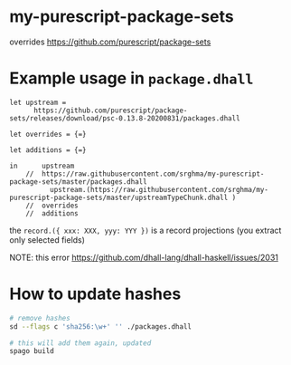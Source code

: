 # my-purescript-package-sets

overrides https://github.com/purescript/package-sets

# Example usage in `package.dhall`

```dhall
let upstream =
      https://github.com/purescript/package-sets/releases/download/psc-0.13.8-20200831/packages.dhall

let overrides = {=}

let additions = {=}

in      upstream
    //  https://raw.githubusercontent.com/srghma/my-purescript-package-sets/master/packages.dhall
          upstream.(https://raw.githubusercontent.com/srghma/my-purescript-package-sets/master/upstreamTypeChunk.dhall )
    //  overrides
    //  additions
```

the `record.({ xxx: XXX, yyy: YYY })` is a record projections (you extract only selected fields)

NOTE: this error https://github.com/dhall-lang/dhall-haskell/issues/2031

# How to update hashes

```sh
# remove hashes
sd --flags c 'sha256:\w+' '' ./packages.dhall

# this will add them again, updated
spago build
```
